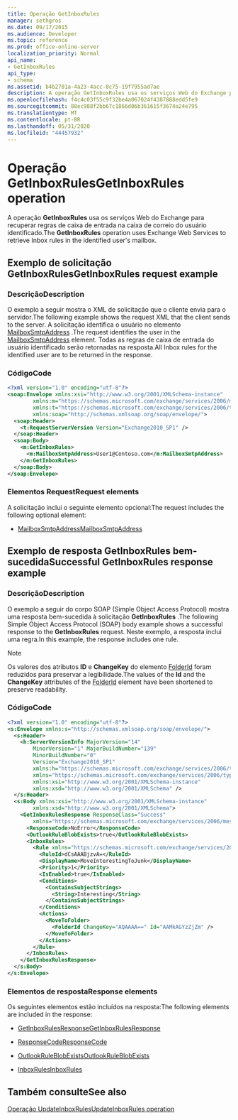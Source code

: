 ```yaml
---
title: Operação GetInboxRules
manager: sethgros
ms.date: 09/17/2015
ms.audience: Developer
ms.topic: reference
ms.prod: office-online-server
localization_priority: Normal
api_name:
- GetInboxRules
api_type:
- schema
ms.assetid: b4b2701a-4a23-4acc-8c75-19f7955ad7ae
description: A operação GetInboxRules usa os serviços Web do Exchange para recuperar regras de caixa de entrada na caixa de correio do usuário identificado.
ms.openlocfilehash: f4c4c03f55c9f32be4a067024f4387888edd5fe9
ms.sourcegitcommit: 88ec988f2bb67c1866d06b361615f3674a24e795
ms.translationtype: MT
ms.contentlocale: pt-BR
ms.lasthandoff: 05/31/2020
ms.locfileid: "44457932"
---
```

# <a name="getinboxrules-operation"></a><span data-ttu-id="a6237-103">Operação GetInboxRules</span><span class="sxs-lookup"><span data-stu-id="a6237-103">GetInboxRules operation</span></span>

<span data-ttu-id="a6237-104">A operação **GetInboxRules** usa os serviços Web do Exchange para recuperar regras de caixa de entrada na caixa de correio do usuário identificado.</span><span class="sxs-lookup"><span data-stu-id="a6237-104">The **GetInboxRules** operation uses Exchange Web Services to retrieve Inbox rules in the identified user's mailbox.</span></span> 
  
## <a name="getinboxrules-request-example"></a><span data-ttu-id="a6237-105">Exemplo de solicitação GetInboxRules</span><span class="sxs-lookup"><span data-stu-id="a6237-105">GetInboxRules request example</span></span>

### <a name="description"></a><span data-ttu-id="a6237-106">Descrição</span><span class="sxs-lookup"><span data-stu-id="a6237-106">Description</span></span>

<span data-ttu-id="a6237-107">O exemplo a seguir mostra o XML de solicitação que o cliente envia para o servidor.</span><span class="sxs-lookup"><span data-stu-id="a6237-107">The following example shows the request XML that the client sends to the server.</span></span> <span data-ttu-id="a6237-108">A solicitação identifica o usuário no elemento [MailboxSmtpAddress](mailboxsmtpaddress.md) .</span><span class="sxs-lookup"><span data-stu-id="a6237-108">The request identifies the user in the [MailboxSmtpAddress](mailboxsmtpaddress.md) element.</span></span> <span data-ttu-id="a6237-109">Todas as regras de caixa de entrada do usuário identificado serão retornadas na resposta.</span><span class="sxs-lookup"><span data-stu-id="a6237-109">All Inbox rules for the identified user are to be returned in the response.</span></span> 
  
### <a name="code"></a><span data-ttu-id="a6237-110">Código</span><span class="sxs-lookup"><span data-stu-id="a6237-110">Code</span></span>

```XML
<?xml version="1.0" encoding="utf-8"?>
<soap:Envelope xmlns:xsi="http://www.w3.org/2001/XMLSchema-instance"
        xmlns:m="https://schemas.microsoft.com/exchange/services/2006/messages"
        xmlns:t="https://schemas.microsoft.com/exchange/services/2006/types"
        xmlns:soap="http://schemas.xmlsoap.org/soap/envelope/">
  <soap:Header>
    <t:RequestServerVersion Version="Exchange2010_SP1" />
  </soap:Header>
  <soap:Body>
    <m:GetInboxRules>
      <m:MailboxSmtpAddress>User1@Contoso.com</m:MailboxSmtpAddress>
    </m:GetInboxRules>
  </soap:Body>
</soap:Envelope>
```

### <a name="request-elements"></a><span data-ttu-id="a6237-111">Elementos Request</span><span class="sxs-lookup"><span data-stu-id="a6237-111">Request elements</span></span>

<span data-ttu-id="a6237-112">A solicitação inclui o seguinte elemento opcional:</span><span class="sxs-lookup"><span data-stu-id="a6237-112">The request includes the following optional element:</span></span>
  
- [<span data-ttu-id="a6237-113">MailboxSmtpAddress</span><span class="sxs-lookup"><span data-stu-id="a6237-113">MailboxSmtpAddress</span></span>](mailboxsmtpaddress.md)
    
## <a name="successful-getinboxrules-response-example"></a><span data-ttu-id="a6237-114">Exemplo de resposta GetInboxRules bem-sucedida</span><span class="sxs-lookup"><span data-stu-id="a6237-114">Successful GetInboxRules response example</span></span>

### <a name="description"></a><span data-ttu-id="a6237-115">Descrição</span><span class="sxs-lookup"><span data-stu-id="a6237-115">Description</span></span>

<span data-ttu-id="a6237-116">O exemplo a seguir do corpo SOAP (Simple Object Access Protocol) mostra uma resposta bem-sucedida à solicitação **GetInboxRules** .</span><span class="sxs-lookup"><span data-stu-id="a6237-116">The following Simple Object Access Protocol (SOAP) body example shows a successful response to the **GetInboxRules** request.</span></span> <span data-ttu-id="a6237-117">Neste exemplo, a resposta inclui uma regra.</span><span class="sxs-lookup"><span data-stu-id="a6237-117">In this example, the response includes one rule.</span></span> 
  
> [!NOTE]
> <span data-ttu-id="a6237-118">Os valores dos atributos **ID** e **ChangeKey** do elemento [FolderId](folderid.md) foram reduzidos para preservar a legibilidade.</span><span class="sxs-lookup"><span data-stu-id="a6237-118">The values of the **Id** and the **ChangeKey** attributes of the [FolderId](folderid.md) element have been shortened to preserve readability.</span></span> 
  
### <a name="code"></a><span data-ttu-id="a6237-119">Código</span><span class="sxs-lookup"><span data-stu-id="a6237-119">Code</span></span>

```XML
<?xml version="1.0" encoding="utf-8"?>
<s:Envelope xmlns:s="http://schemas.xmlsoap.org/soap/envelope/">
  <s:Header>
    <h:ServerVersionInfo MajorVersion="14"
        MinorVersion="1" MajorBuildNumber="139"
        MinorBuildNumber="0"
        Version="Exchange2010_SP1"
        xmlns:h="https://schemas.microsoft.com/exchange/services/2006/types"
        xmlns="https://schemas.microsoft.com/exchange/services/2006/types"
        xmlns:xsi="http://www.w3.org/2001/XMLSchema-instance"
        xmlns:xsd="http://www.w3.org/2001/XMLSchema" />
  </s:Header>
  <s:Body xmlns:xsi="http://www.w3.org/2001/XMLSchema-instance"
        xmlns:xsd="http://www.w3.org/2001/XMLSchema">
    <GetInboxRulesResponse ResponseClass="Success"
        xmlns="https://schemas.microsoft.com/exchange/services/2006/messages">
      <ResponseCode>NoError</ResponseCode>
      <OutlookRuleBlobExists>true</OutlookRuleBlobExists>
      <InboxRules>
        <Rule xmlns="https://schemas.microsoft.com/exchange/services/2006/types">
          <RuleId>dCsAAABjzvA=</RuleId>
          <DisplayName>MoveInterestingToJunk</DisplayName>
          <Priority>1</Priority>
          <IsEnabled>true</IsEnabled>
          <Conditions>
            <ContainsSubjectStrings>
              <String>Interesting</String>
            </ContainsSubjectStrings>
          </Conditions>
          <Actions>
            <MoveToFolder>
              <FolderId ChangeKey="AQAAAA==" Id="AAMkAGYzZjZm" />
            </MoveToFolder>
          </Actions>
        </Rule>
      </InboxRules>
    </GetInboxRulesResponse>
  </s:Body>
</s:Envelope>
```

### <a name="response-elements"></a><span data-ttu-id="a6237-120">Elementos de resposta</span><span class="sxs-lookup"><span data-stu-id="a6237-120">Response elements</span></span>

<span data-ttu-id="a6237-121">Os seguintes elementos estão incluídos na resposta:</span><span class="sxs-lookup"><span data-stu-id="a6237-121">The following elements are included in the response:</span></span>
  
- [<span data-ttu-id="a6237-122">GetInboxRulesResponse</span><span class="sxs-lookup"><span data-stu-id="a6237-122">GetInboxRulesResponse</span></span>](getinboxrulesresponse.md)
    
- [<span data-ttu-id="a6237-123">ResponseCode</span><span class="sxs-lookup"><span data-stu-id="a6237-123">ResponseCode</span></span>](responsecode.md)
    
- [<span data-ttu-id="a6237-124">OutlookRuleBlobExists</span><span class="sxs-lookup"><span data-stu-id="a6237-124">OutlookRuleBlobExists</span></span>](outlookruleblobexists.md)
    
- [<span data-ttu-id="a6237-125">InboxRules</span><span class="sxs-lookup"><span data-stu-id="a6237-125">InboxRules</span></span>](inboxrules.md)
    
## <a name="see-also"></a><span data-ttu-id="a6237-126">Também consulte</span><span class="sxs-lookup"><span data-stu-id="a6237-126">See also</span></span>



[<span data-ttu-id="a6237-127">Operação UpdateInboxRules</span><span class="sxs-lookup"><span data-stu-id="a6237-127">UpdateInboxRules operation</span></span>](updateinboxrules-operation.md)

